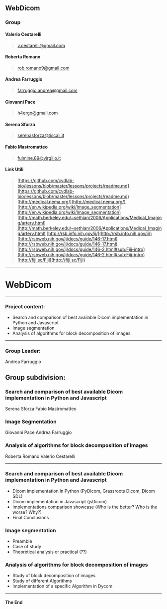 ## WebDicom

### Group

#### Valerio Cestarelli
> [v.cestarelli@gmail.com](mailto:v.cestarelli@gmail.com)

#### Roberta Romano
> [rob.romano9@gmail.com](mailto:rob.romano9@gmail.com)

#### Andrea Farruggio
> [farruggio.andrea@gmail.com](mailto:farruggio.andrea@gmail.com)

#### Giovanni Pace
> [h4ergo@gmail.com](mailto:h4ergo@gmail.com)

#### Serena Sforza
> [serenasforza@tiscali.it](mailto:serenasforza@tiscali.it)

#### Fabio Mastromatteo
> [fulmine.89@virgilio.it](mailto:fulmine.89@virgilio.it)


#### Link Utili

> [https://github.com/cvdlab-bio/lessons/blob/master/lessons/projects/readme.md](https://github.com/cvdlab-bio/lessons/blob/master/lessons/projects/readme.md)  
> [http://medical.nema.org/](http://medical.nema.org/)
> [http://en.wikipedia.org/wiki/Image_segmentation](http://en.wikipedia.org/wiki/Image_segmentation)
> [http://math.berkeley.edu/~sethian/2006/Applications/Medical_Imaging/artery.html](http://math.berkeley.edu/~sethian/2006/Applications/Medical_Imaging/artery.html)
> [http://rsb.info.nih.gov/ij/](http://rsb.info.nih.gov/ij/)
> [http://rsbweb.nih.gov/ij/docs/guide/146-17.html](http://rsbweb.nih.gov/ij/docs/guide/146-17.html)
> [http://rsbweb.nih.gov/ij/docs/guide/146-2.html#sub:Fiji-intro](http://rsbweb.nih.gov/ij/docs/guide/146-2.html#sub:Fiji-intro)
> [http://fiji.sc/Fiji](http://fiji.sc/Fiji)

- - -

# WebDicom

- - -

### Project content:

- Search and comparison of best available Dicom implementation in Python and Javascript
- Image segmentation
- Analysis of algorithms for block decomposition of images

- - -
### Group Leader:
Andrea Farruggio

## Group subdivision:
### Search and comparison of best available Dicom implementation in Python and Javascript
  Serena Sforza
  Fabio Mastromatteo

### Image Segmentation
  Giovanni Pace
  Andrea Farruggio

### Analysis of algorithms for block decomposition of images
  Roberta Romano
  Valerio Cestarelli


- - -

### Search and comparison of best available Dicom implementation in Python and Javascript

- Dicom implementation in Python (PyDicom, Grassroots Dicom, Dicom SDL)
- Dicom implementation in Javascript (jsDicom)
- Implementations comparison showcase (Who is the better? Who is the worse? Why?)
- Final Conclusions

### Image segmentation

- Preamble
- Case of study
- Theoretical analysis or practical (??)

### Analysis of algorithms for block decomposition of images

- Study of block decomposition of images
- Study of different Algorithms
- Implementation of a specific Algorithm in Dycom

- - -

#### The End
